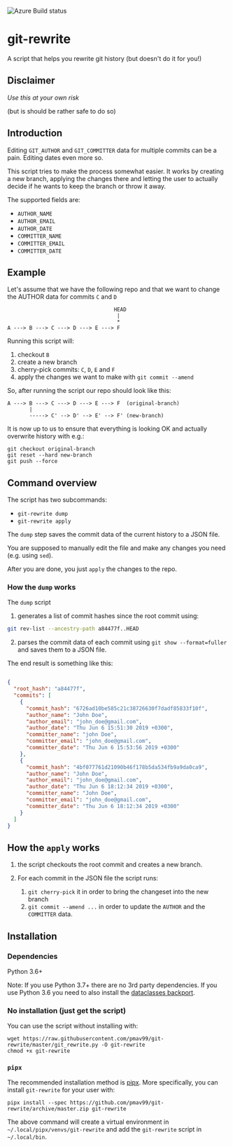 ![Azure Build status](https://img.shields.io/azure-devops/build/pmav99/git-rewrite/2.svg?style=plastic)
<!--![Azure DevOps coverage](https://img.shields.io/azure-devops/coverage/pmav99/git-rewrite/2.svg?style=plastic)-->

git-rewrite
===========

A script that helps you rewrite git history (but doesn't do it for you!)

## Disclaimer

*Use this at your own risk*

(but is should be rather safe to do so)

## Introduction

Editing `GIT_AUTHOR` and `GIT_COMMITTER` data for multiple commits can be a pain.
Editing dates even more so.

This script tries to make the process somewhat easier. It works by creating a new branch,
applying the changes there and letting the user to actually decide if he wants to keep
the branch or throw it away.

The supported fields are:

- `AUTHOR_NAME`
- `AUTHOR_EMAIL`
- `AUTHOR_DATE`
- `COMMITTER_NAME`
- `COMMITTER_EMAIL`
- `COMMITTER_DATE`

## Example

Let's assume that we have the following repo and that we want to change the AUTHOR data
for commits `C` and `D`

```
                                  HEAD
                                   |
                                   *
A ---> B ---> C ---> D ---> E ---> F
```


Running this script will:

1. checkout `B`
2. create a new branch
3. cherry-pick commits: `C`, `D`, `E` and `F`
4. apply the changes we want to make with `git commit --amend`

So, after running the script our repo should look like this:

```
A ---> B ---> C ---> D ---> E ---> F  (original-branch)
       |
       -----> C' --> D' --> E' --> F' (new-branch)
```

It is now up to us to ensure that everything is looking OK and actually overwrite
history with e.g.:

```
git checkout original-branch
git reset --hard new-branch
git push --force
```

## Command overview

The script has two subcommands:

- `git-rewrite dump`
- `git-rewrite apply`

The `dump` step saves the commit data of the current history to a JSON file.

You are supposed to manually edit the file and make any changes you need (e.g. using `sed`).

After you are done, you just `apply` the changes to the repo.

### How the `dump` works

The `dump` script

1. generates a list of commit hashes since the root commit using:

``` bash
git rev-list --ancestry-path a84477f..HEAD
```

2. parses the commit data of each commit using `git show --format=fuller` and saves them
   to a JSON file.

The end result is something like this:

``` JSON

{
  "root_hash": "a84477f",
  "commits": [
    {
      "commit_hash": "6726ad10be585c21c38726630f7dadf85833f10f",
      "author_name": "John Doe",
      "author_email": "john_doe@gmail.com",
      "author_date": "Thu Jun 6 15:51:30 2019 +0300",
      "committer_name": "john Doe",
      "committer_email": "john_doe@gmail.com",
      "committer_date": "Thu Jun 6 15:53:56 2019 +0300"
    },
    {
      "commit_hash": "4bf077761d21090b46f178b5da534fb9a9da0ca9",
      "author_name": "John Doe",
      "author_email": "john_doe@gmail.com",
      "author_date": "Thu Jun 6 18:12:34 2019 +0300",
      "committer_name": "John Doe",
      "committer_email": "john_doe@gmail.com",
      "committer_date": "Thu Jun 6 18:12:34 2019 +0300"
    }
  ]
}

```

## How the `apply` works

1. the script checkouts the root commit and creates a new branch.
2. For each commit in the JSON file the script runs:

    1. `git cherry-pick` it in order to bring the changeset into the new branch
    2. `git commit --amend ...` in order to update the `AUTHOR` and the `COMMITTER`
       data.

## Installation

### Dependencies

Python 3.6+

Note: If you use Python 3.7+ there are no 3rd party dependencies. If you use Python 3.6
you need to also install the [dataclasses
backport](https://github.com/ericvsmith/dataclasses).

### No installation (just get the script)

You can use the script without installing with:

```
wget https://raw.githubusercontent.com/pmav99/git-rewrite/master/git_rewrite.py -O git-rewrite
chmod +x git-rewrite
```

### `pipx`

The recommended installation method is [pipx](https://github.com/pipxproject/pipx).  More
specifically, you can install `git-rewrite` for your user with:

```
pipx install --spec https://github.com/pmav99/git-rewrite/archive/master.zip git-rewrite
```

The above command will create a virtual environment in `~/.local/pipx/venvs/git-rewrite`
and add the `git-rewrite` script in `~/.local/bin`.
